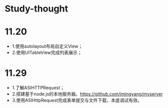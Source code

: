 # Study-thought

11.20
==============
- 1.使用autolayout布局自定义View；
- 2.使用UITableView完成列表展示；

11.29
==============
- 1.了解ASIHTTPRequest；
- 2.搭建基于node.js的本地服务器。https://github.com/jmingyang/myserver
- 3.使用ASIHttpRequest完成表单提交与文件下载，本底调试有效。

